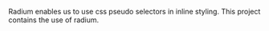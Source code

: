 Radium enables us to use css pseudo selectors in inline styling. This project contains the use of radium.